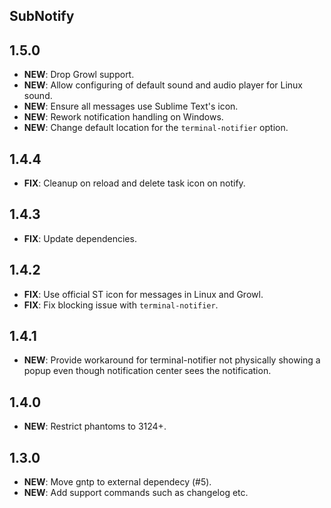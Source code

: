 ## SubNotify

## 1.5.0

- **NEW**: Drop Growl support.
- **NEW**: Allow configuring of default sound and audio player for Linux sound.
- **NEW**: Ensure all messages use Sublime Text's icon.
- **NEW**: Rework notification handling on Windows.
- **NEW**: Change default location for the `terminal-notifier` option.

## 1.4.4

- **FIX**: Cleanup on reload and delete task icon on notify.

## 1.4.3

- **FIX**: Update dependencies.

## 1.4.2

- **FIX**: Use official ST icon for messages in Linux and Growl.
- **FIX**: Fix blocking issue with `terminal-notifier`.

## 1.4.1

- **NEW**: Provide workaround for terminal-notifier not physically showing a popup even though notification center
sees the notification.

## 1.4.0

- **NEW**: Restrict phantoms to 3124+.

## 1.3.0

- **NEW**: Move gntp to external dependecy (#5).
- **NEW**: Add support commands such as changelog etc.
